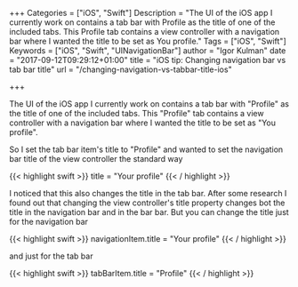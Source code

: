 +++
Categories = ["iOS", "Swift"]
Description = "The UI of the iOS app I currently work on contains a tab bar with Profile as the title of one of the included tabs. This Profile tab contains a view controller with a navigation bar where I wanted the title to be set as You profile."
Tags = ["iOS", "Swift"]
Keywords = ["iOS", "Swift", "UINavigationBar"]
author = "Igor Kulman"
date = "2017-09-12T09:29:12+01:00"
title = "iOS tip: Changing navigation bar vs tab bar title"
url = "/changing-navigation-vs-tabbar-title-ios"

+++

The UI of the iOS app I currently work on contains a tab bar with "Profile" as the title of one of the included tabs. This "Profile" tab contains a view controller with a navigation bar where I wanted the title to be set as "You profile". 

So I set the tab bar item's title to "Profile" and wanted to set the navigation bar title of the view controller the standard way

{{< highlight swift >}}
title = "Your profile"
{{< / highlight >}}

I noticed that this also changes the title in the tab bar. After some research I found out that changing the view controller's title property changes bot the title in the navigation bar and in the bar bar. But you can change the title just for the navigation bar

<!--more-->

{{< highlight swift >}}
navigationItem.title = "Your profile"
{{< / highlight >}}

and just for the tab bar

{{< highlight swift >}}
tabBarItem.title = "Profile"
{{< / highlight >}}
